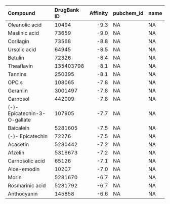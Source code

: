 |Compound                     |DrugBank ID | Affinity|pubchem_id |name |
|:----------------------------|:-----------|--------:|:----------|:----|
|Oleanolic acid               |10494       |     -9.3|NA         |NA   |
|Maslinic acid                |73659       |     -9.0|NA         |NA   |
|Corilagin                    |73568       |     -8.8|NA         |NA   |
|Ursolic acid                 |64945       |     -8.5|NA         |NA   |
|Betulin                      |72326       |     -8.4|NA         |NA   |
|Theaflavin                   |135403798   |     -8.1|NA         |NA   |
|Tannins                      |250395      |     -8.1|NA         |NA   |
|OPC s                        |108065      |     -7.8|NA         |NA   |
|Geraniin                     |3001497     |     -7.8|NA         |NA   |
|Carnosol                     |442009      |     -7.8|NA         |NA   |
|(-)- Epicatechin-3-O-gallate |107905      |     -7.7|NA         |NA   |
|Baicalein                    |5281605     |     -7.5|NA         |NA   |
|(-)- Epicatechin             |72276       |     -7.5|NA         |NA   |
|Acacetin                     |5280442     |     -7.2|NA         |NA   |
|Afzelin                      |5316673     |     -7.2|NA         |NA   |
|Carnosolic acid              |65126       |     -7.1|NA         |NA   |
|Aloe-emodin                  |10207       |     -7.0|NA         |NA   |
|Morin                        |5281670     |     -6.7|NA         |NA   |
|Rosmarinic acid              |5281792     |     -6.7|NA         |NA   |
|Anthocyanin                  |145858      |     -6.6|NA         |NA   |
